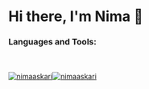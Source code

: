 # Hi there, I'm Nima 👋 

### Languages and Tools:

<br />

<br />
<a href="https://github.com/nimaaskari/nimaaskari"><img align="center" src="https://github-readme-stats.vercel.app/api?username=nimaaskari&show_icons=true&theme=dark&hide_border=true" alt="nimaaskari" /><img align="center" src="https://github-readme-stats.vercel.app/api/top-langs/?username=nimaaskari&layout=compact&hide=html&theme=dark&hide_border=true" alt="nimaaskari" />
</a>
<br />

